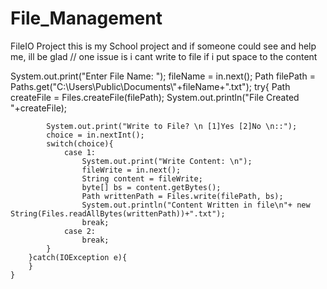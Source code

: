 # File_Management
FileIO Project
this is my School project 
and if someone could see and help me, ill be glad
// one issue is i cant write to file if i put space to the content

System.out.print("Enter File Name: ");
        fileName = in.next();
        Path filePath = Paths.get("C:\\Users\\Public\\Documents\\"+fileName+".txt");
        try{
            Path createFile = Files.createFile(filePath);
            System.out.println("File Created "+createFile);

            System.out.print("Write to File? \n [1]Yes [2]No \n::");
            choice = in.nextInt();
            switch(choice){
                case 1:
                    System.out.print("Write Content: \n");
                    fileWrite = in.next();
                    String content = fileWrite;
                    byte[] bs = content.getBytes();
                    Path writtenPath = Files.write(filePath, bs);
                    System.out.println("Content Written in file\n"+ new String(Files.readAllBytes(writtenPath))+".txt");
                    break;
                case 2:
                    break;
            }
        }catch(IOException e){
        }
    }
